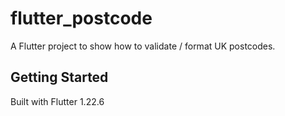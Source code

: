 # flutter_postcode

A Flutter project to show how to validate / format UK postcodes.

## Getting Started

Built with Flutter 1.22.6
